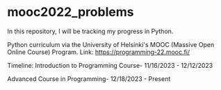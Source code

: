# mooc2022_problems

In this repository, I will be tracking my progress in Python.

Python curriculum via the University of Helsinki's MOOC (Massive Open Online Course) Program. 
Link:
https://programming-22.mooc.fi/

Timeline:
Introduction to Programming Course-
11/16/2023 - 12/12/2023

Advanced Course in Programming-
12/18/2023 - Present
